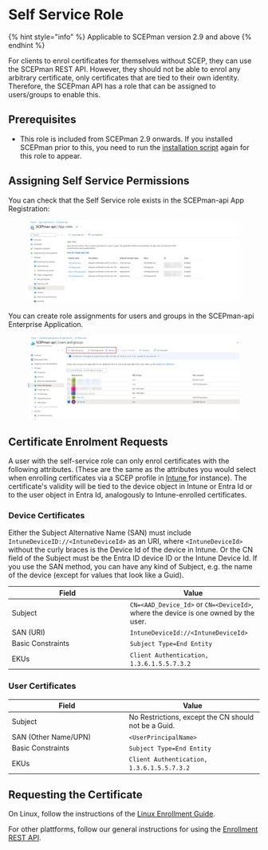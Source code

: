# Self Service Role

{% hint style="info" %}
Applicable to SCEPman version 2.9 and above
{% endhint %}

For clients to enrol certificates for themselves without SCEP, they can use the SCEPman REST API. However, they should not be able to enrol any arbitrary certificate, only certificates that are tied to their own identity. Therefore, the SCEPman API has a role that can be assigned to users/groups to enable this.

## Prerequisites

* This role is included from SCEPman 2.9 onwards. If you installed SCEPman prior to this, you need to run the [installation script](../../scepman-configuration/post-installation-config.md#running-the-scepman-installation-cmdlet) again for this role to appear.

## Assigning Self Service Permissions

You can check that the Self Service role exists in the SCEPman-api App Registration:

<figure><img src="../../.gitbook/assets/image (79).png" alt=""><figcaption></figcaption></figure>

You can create role assignments for users and groups in the SCEPman-api Enterprise Application.&#x20;

<figure><img src="../../.gitbook/assets/image (3).png" alt=""><figcaption></figcaption></figure>

## Certificate Enrolment Requests

A user with the self-service role can only enrol certificates with the following attributes. (These are the same as the attributes you would select when enrolling certificates via a SCEP profile in [Intune ](../microsoft-intune/)for instance). The certificate's validity will be tied to the device object in Intune or Entra Id or to the user object in Entra Id, analogously to Intune-enrolled certificates.

### Device Certificates

Either the Subject Alternative Name (SAN) must include `IntuneDeviceID://<IntuneDeviceId>` as an URI, where `<IntuneDeviceId>` without the curly braces is the Device Id of the device in Intune. Or the CN field of the Subject must be the Entra ID device ID or the Intune Device Id. If you use the SAN method, you can have any kind of Subject, e.g. the name of the device (except for values that look like a Guid).

<table><thead><tr><th width="223">Field</th><th>Value</th></tr></thead><tbody><tr><td>Subject</td><td><code>CN=&#x3C;AAD_Device_Id></code> or <code>CN=&#x3C;DeviceId></code>, where the device is one owned by the user.</td></tr><tr><td>SAN (URI)</td><td><code>IntuneDeviceId://&#x3C;IntuneDeviceId></code></td></tr><tr><td>Basic Constraints</td><td><code>Subject Type=End Entity</code></td></tr><tr><td>EKUs</td><td><code>Client Authentication, 1.3.6.1.5.5.7.3.2</code></td></tr></tbody></table>

### User Certificates

<table><thead><tr><th width="221">Field</th><th>Value</th></tr></thead><tbody><tr><td>Subject</td><td>No Restrictions, except the CN should not be a Guid.</td></tr><tr><td>SAN (Other Name/UPN)</td><td><code>&#x3C;UserPrincipalName></code></td></tr><tr><td>Basic Constraints</td><td><code>Subject Type=End Entity</code></td></tr><tr><td>EKUs</td><td><code>Client Authentication, 1.3.6.1.5.5.7.3.2</code></td></tr></tbody></table>

## Requesting the Certificate

On Linux, follow the instructions of the [Linux Enrollment Guide](linux-enrollment-guide.md).

For other plattforms, follow our general instructions for using the [Enrollment REST API](./).
